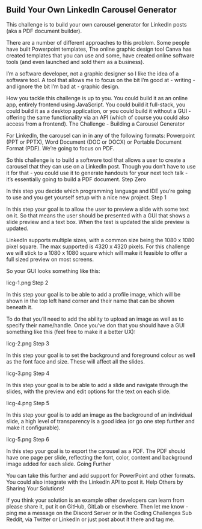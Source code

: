 ## Build Your Own LinkedIn Carousel Generator

This challenge is to build your own carousel generator for LinkedIn posts (aka a PDF document builder).

There are a number of different approaches to this problem. Some people have built Powerpoint templates, The online graphic design tool Canva has created templates that you can use and some, have created online software tools (and even launched and sold them as a business).

I’m a software developer, not a graphic designer so I like the idea of a software tool. A tool that allows me to focus on the bit I’m good at - writing - and ignore the bit I’m bad at - graphic design.

How you tackle this challenge is up to you. You could build it as an online app, entirely frontend using JavaScript. You could build it full-stack, you could build it as a desktop application, or you could build it without a GUI - offering the same functionality via an API (which of course you could also access from a frontend).
The Challenge - Building a Carousel Generator

For LinkedIn, the carousel can in in any of the following formats: Powerpoint (PPT or PPTX), Word Document (DOC or DOCX) or Portable Document Format (PDF). We’re going to focus on PDF.

So this challenge is to build a software tool that allows a user to create a carousel that they can use on a LinkedIn post. Though you don’t have to use it for that - you could use it to generate handouts for your next tech talk - it’s essentially going to build a PDF document.
Step Zero

In this step you decide which programming language and IDE you’re going to use and you get yourself setup with a nice new project.
Step 1

In this step your goal is to allow the user to preview a slide with some text on it. So that means the user should be presented with a GUI that shows a slide preview and a text box. When the test is updated the slide preview is updated.

LinkedIn supports multiple sizes, with a common size being the 1080 x 1080 pixel square. The max supported is 4320 x 4320 pixels. For this challenge we will stick to a 1080 x 1080 square which will make it feasible to offer a full sized preview on most screens.

So your GUI looks something like this:

licg-1.png
Step 2

In this step your goal is to be able to add a profile image, which will be shown in the top left hand corner and their name that can be shown beneath it.

To do that you’ll need to add the ability to upload an image as well as to specify their name/handle. Once you’ve don that you should have a GUI something like this (feel free to make it a better UX):

licg-2.png
Step 3

In this step your goal is to set the background and foreground colour as well as the font face and size. These will affect all the slides.

licg-3.png
Step 4

In this step your goal is to be able to add a slide and navigate through the slides, with the preview and edit options for the text on each slide.

licg-4.png
Step 5

In this step your goal is to add an image as the background of an individual slide, a high level of transparency is a good idea (or go one step further and make it configurable).

licg-5.png
Step 6

In this step your goal is to export the carousel as a PDF. The PDF should have one page per slide, reflecting the font, color, content and background image added for each slide.
Going Further

You can take this further and add support for PowerPoint and other formats. You could also integrate with the LinkedIn API to post it.
Help Others by Sharing Your Solutions!

If you think your solution is an example other developers can learn from please share it, put it on GitHub, GitLab or elsewhere. Then let me know - ping me a message on the Discord Server or in the Coding Challenges Sub Reddit, via Twitter or LinkedIn or just post about it there and tag me.
